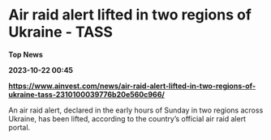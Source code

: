 # Air raid alert lifted in two regions of Ukraine - TASS
**Top News**

**2023-10-22 00:45**

**https://www.ainvest.com/news/air-raid-alert-lifted-in-two-regions-of-ukraine-tass-2310100039776b20e560c966/**

An air raid alert, declared in the early hours of Sunday in two regions across Ukraine, has been lifted, according to the country’s official air raid alert portal.